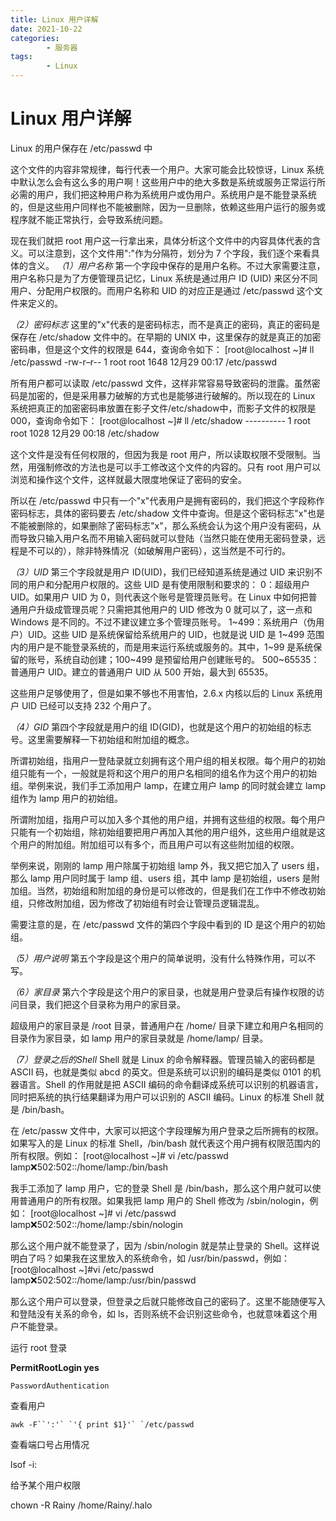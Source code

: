 ```yaml
---
title: Linux 用户详解
date: 2021-10-22
categories:
        - 服务器
tags:
        - Linux
---
```

# Linux 用户详解

Linux 的用户保存在 /etc/passwd 中

这个文件的内容非常规律，每行代表一个用户。大家可能会比较惊讶，Linux 系统中默认怎么会有这么多的用户啊！这些用户中的绝大多数是系统或服务正常运行所必需的用户，我们把这种用户称为系统用户或伪用户。系统用户是不能登录系统的，但是这些用户同样也不能被删除，因为一旦删除，依赖这些用户运行的服务或程序就不能正常执行，会导致系统问题。

现在我们就把 root 用户这一行拿出来，具体分析这个文件中的内容具体代表的含义。可以注意到，这个文件用":"作为分隔符，划分为 7 个字段，我们逐个来看具体的含义。
*（1）用户名称*
第一个字段中保存的是用户名称。不过大家需要注意，用户名称只是为了方便管理员记忆，Linux 系统是通过用户 ID (UID) 来区分不同用户、分配用户权限的。而用户名称和 UID 的对应正是通过 /etc/passwd 这个文件来定义的。


*（2）密码标志*
这里的"x"代表的是密码标志，而不是真正的密码，真正的密码是保存在 /etc/shadow 文件中的。在早期的 UNIX 中，这里保存的就是真正的加密密码串，但是这个文件的权限是 644，查询命令如下：
[root@localhost ~]# ll /etc/passwd
-rw-r–r-- 1 root root 1648 12月29 00:17 /etc/passwd

所有用户都可以读取 /etc/passwd 文件，这样非常容易导致密码的泄露。虽然密码是加密的，但是采用暴力破解的方式也是能够进行破解的。所以现在的 Linux 系统把真正的加密密码串放置在影子文件/etc/shadow中，而影子文件的权限是 000，查询命令如下：
[root@localhost ~]# ll /etc/shadow
---------- 1 root root 1028 12月29 00:18 /etc/shadow

这个文件是没有任何权限的，但因为我是 root 用户，所以读取权限不受限制。当然，用强制修改的方法也是可以手工修改这个文件的内容的。只有 root 用户可以浏览和操作这个文件，这样就最大限度地保证了密码的安全。

所以在 /etc/passwd 中只有一个"x"代表用户是拥有密码的，我们把这个字段称作密码标志，具体的密码要去 /etc/shadow 文件中查询。但是这个密码标志"x"也是不能被删除的，如果删除了密码标志"x"，那么系统会认为这个用户没有密码，从而导致只输入用户名而不用输入密码就可以登陆（当然只能在使用无密码登录，远程是不可以的），除非特殊情况（如破解用户密码），这当然是不可行的。


*（3）UID*
第三个字段就是用户 ID(UID)，我们已经知道系统是通过 UID 来识别不同的用户和分配用户权限的。这些 UID 是有使用限制和要求的：
0：超级用户 UID。如果用户 UID 为 0，则代表这个账号是管理员账号。在 Linux 中如何把普通用户升级成管理员呢？只需把其他用户的 UID 修改为 0 就可以了，这一点和 Windows 是不同的。不过不建议建立多个管理员账号。
1~499：系统用户（伪用户）UID。这些 UID 是系统保留给系统用户的 UID，也就是说 UID 是 1~499 范围内的用户是不能登录系统的，而是用来运行系统或服务的。其中，1~99 是系统保留的账号，系统自动创建；100~499 是预留给用户创建账号的。
500~65535：普通用户 UID。建立的普通用户 UID 从 500 开始，最大到 65535。

这些用户足够使用了，但是如果不够也不用害怕，2.6.x 内核以后的 Linux 系统用户 UID 已经可以支持 232 个用户了。


*（4）GID*
第四个字段就是用户的组 ID(GID)，也就是这个用户的初始组的标志号。这里需要解释一下初始组和附加组的概念。

所谓初始组，指用户一登陆录就立刻拥有这个用户组的相关权限。每个用户的初始组只能有一个，一般就是将和这个用户的用户名相同的组名作为这个用户的初始组。举例来说，我们手工添加用户 lamp，在建立用户 lamp 的同时就会建立 lamp 组作为 lamp 用户的初始组。

所谓附加组，指用户可以加入多个其他的用户组，并拥有这些组的权限。每个用户只能有一个初始组，除初始组要把用户再加入其他的用户组外，这些用户组就是这个用户的附加组。附加组可以有多个，而且用户可以有这些附加组的权限。

举例来说，刚刚的 lamp 用户除属于初始组 lamp 外，我又把它加入了 users 组，那么 lamp 用户同时属于 lamp 组、users 组，其中 lamp 是初始组，users 是附加组。当然，初始组和附加组的身份是可以修改的，但是我们在工作中不修改初始组，只修改附加组，因为修改了初始组有时会让管理员逻辑混乱。

需要注意的是，在 /etc/passwd 文件的第四个字段中看到的 ID 是这个用户的初始组。


*（5）用户说明*
第五个字段是这个用户的简单说明，没有什么特殊作用，可以不写。


*（6）家目录*
第六个字段是这个用户的家目录，也就是用户登录后有操作权限的访问目录，我们把这个目录称为用户的家目录。

超级用户的家目录是 /root 目录，普通用户在 /home/ 目录下建立和用户名相同的目录作为家目录，如 lamp 用户的家目录就是 /home/lamp/ 目录。


*（7）登录之后的Shell*
Shell 就是 Linux 的命令解释器。管理员输入的密码都是 ASCII 码，也就是类似 abcd 的英文。但是系统可以识别的编码是类似 0101 的机器语言。Shell 的作用就是把 ASCII 编码的命令翻译成系统可以识别的机器语言，同时把系统的执行结果翻译为用户可以识别的 ASCII 编码。Linux 的标准 Shell 就是 /bin/bash。

在 /etc/passw 文件中，大家可以把这个字段理解为用户登录之后所拥有的权限。如果写入的是 Linux 的标准 Shell，/bin/bash 就代表这个用户拥有权限范围内的所有权限。例如：
[root@localhost ~]# vi /etc/passwd
lamp❌502:502::/home/lamp:/bin/bash

我手工添加了 lamp 用户，它的登录 Shell 是 /bin/bash，那么这个用户就可以使用普通用户的所有权限。如果我把 lamp 用户的 Shell 修改为 /sbin/nologin，例如：
[root@localhost ~]# vi /etc/passwd
lamp❌502:502::/home/lamp:/sbin/nologin

那么这个用户就不能登录了，因为 /sbin/nologin 就是禁止登录的 Shell。这样说明白了吗？如果我在这里放入的系统命令，如 /usr/bin/passwd，例如：
[root@localhost ~]#vi /etc/passwd
lamp❌502:502::/home/lamp:/usr/bin/passwd

那么这个用户可以登录，但登录之后就只能修改自己的密码了。这里不能随便写入和登陆没有关系的命令，如 ls，否则系统不会识别这些命令，也就意味着这个用户不能登录。



运行 root 登录

**PermitRootLogin yes**





```
PasswordAuthentication
```



查看用户

```
awk -F``':'` `'{ print $1}'` `/etc/passwd
```

查看端口号占用情况

lsof -i:



给予某个用户权限

chown -R Rainy /home/Rainy/.halo
